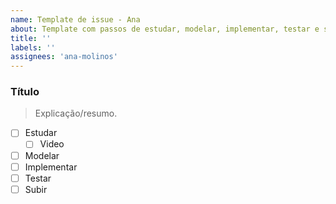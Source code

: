 ```yaml
---
name: Template de issue - Ana
about: Template com passos de estudar, modelar, implementar, testar e subir.
title: ''
labels: ''
assignees: 'ana-molinos'
---
```


### Título
> Explicação/resumo.

- [ ] Estudar
   - [ ] Video
- [ ] Modelar
- [ ] Implementar
- [ ] Testar
- [ ] Subir
